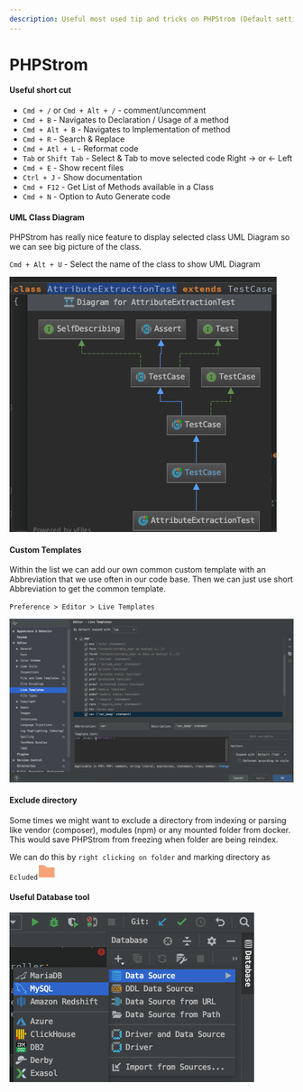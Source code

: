 ```yaml
---
description: Useful most used tip and tricks on PHPStrom (Default settings on Mac)
---
```


# PHPStrom

#### Useful short cut

* `Cmd + /` or `Cmd + Alt + /` - comment/uncomment 
* `Cmd + B` - Navigates to Declaration / Usage of a method
* `Cmd + Alt + B` - Navigates to Implementation of method
* `Cmd + R` - Search & Replace
* `Cmd + Atl + L` - Reformat code
* `Tab` or `Shift Tab` - Select & Tab to move selected code Right -&gt; or &lt;- Left
* `Cmd + E` - Show recent files
* `Ctrl + J` - Show documentation
* `Cmd + F12` - Get List of Methods available in a Class
* `Cmd + N` - Option to Auto Generate code

#### UML Class Diagram

PHPStrom has really nice feature to display selected class UML Diagram so we can see big picture of the class.

`Cmd + Alt + U` - Select the name of the class to show UML Diagram

![Class UML Diagram](../../../.gitbook/assets/screenshot-2019-11-19-at-11.47.26-pm.png)

#### Custom Templates

Within the list we can add our own common custom template with an Abbreviation that we use often in our code base. Then we can just use short Abbreviation to get the common template.

`Preference > Editor > Live Templates`  

![Custom template for PHP](../../../.gitbook/assets/screenshot-2019-11-19-at-11.30.39-pm.png)

#### Exclude directory

Some times we might want to exclude a directory from indexing or parsing like vendor \(composer\), modules \(npm\) or any mounted folder from docker. This would save PHPStrom from freezing when folder are being reindex. 

We can do this by `right clicking on folder` and marking directory as `Ecluded`![Excluded root](../../../.gitbook/assets/icons.modules.excluderoot-2x.png)

#### Useful Database tool

![Connect &amp; Use data](../../../.gitbook/assets/screenshot-2019-11-19-at-11.52.42-pm.png)



